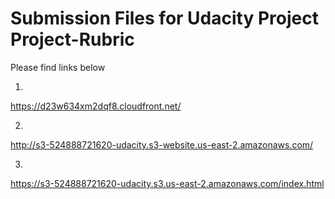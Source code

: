 # Submission Files for Udacity Project Project-Rubric

Please find links below

1.
https://d23w634xm2dqf8.cloudfront.net/

2.
http://s3-524888721620-udacity.s3-website.us-east-2.amazonaws.com/

3.
https://s3-524888721620-udacity.s3.us-east-2.amazonaws.com/index.html

